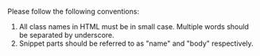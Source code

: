 Please follow the following conventions:

1. All class names in HTML must be in small case. Multiple words should be separated by underscore.
2. Snippet parts should be referred to as "name" and "body" respectively.
